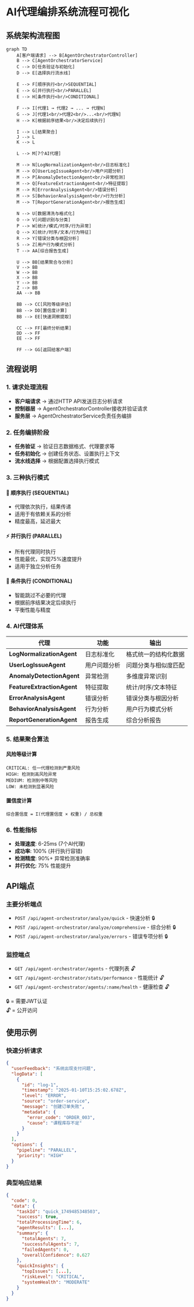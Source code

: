 # AI代理编排系统流程可视化

## 系统架构流程图

```mermaid
graph TD
    A[客户端请求] --> B[AgentOrchestratorController]
    B --> C[AgentOrchestratorService]
    C --> D[任务验证与初始化]
    D --> E[选择执行流水线]
    
    E --> F[顺序执行<br/>SEQUENTIAL]
    E --> G[并行执行<br/>PARALLEL]
    E --> H[条件执行<br/>CONDITIONAL]
    
    F --> I[代理1 → 代理2 → ... → 代理N]
    G --> J[代理1<br/>代理2<br/>...<br/>代理N]
    H --> K[根据前序结果<br/>决定后续执行]
    
    I --> L[结果聚合]
    J --> L
    K --> L
    
    L --> M[7个AI代理]
    
    M --> N[LogNormalizationAgent<br/>日志标准化]
    M --> O[UserLogIssueAgent<br/>用户问题分析]
    M --> P[AnomalyDetectionAgent<br/>异常检测]
    M --> Q[FeatureExtractionAgent<br/>特征提取]
    M --> R[ErrorAnalysisAgent<br/>错误分析]
    M --> S[BehaviorAnalysisAgent<br/>行为分析]
    M --> T[ReportGenerationAgent<br/>报告生成]
    
    N --> U[数据清洗与格式化]
    O --> V[问题识别与分类]
    P --> W[统计/模式/时序/行为异常]
    Q --> X[统计/时序/文本/行为特征]
    R --> Y[错误分类与根因分析]
    S --> Z[用户行为模式分析]
    T --> AA[综合报告生成]
    
    U --> BB[结果聚合与分析]
    V --> BB
    W --> BB
    X --> BB
    Y --> BB
    Z --> BB
    AA --> BB
    
    BB --> CC[风险等级评估]
    BB --> DD[置信度计算]
    BB --> EE[快速洞察提取]
    
    CC --> FF[最终分析结果]
    DD --> FF
    EE --> FF
    
    FF --> GG[返回给客户端]
```

## 流程说明

### 1. 请求处理流程
- **客户端请求** → 通过HTTP API发送日志分析请求
- **控制器层** → AgentOrchestratorController接收并验证请求
- **服务层** → AgentOrchestratorService负责任务编排

### 2. 任务编排阶段
- **任务验证** → 验证日志数据格式、代理要求等
- **任务初始化** → 创建任务状态、设置执行上下文
- **流水线选择** → 根据配置选择执行模式

### 3. 三种执行模式

#### 🔄 顺序执行 (SEQUENTIAL)
- 代理依次执行，结果传递
- 适用于有依赖关系的分析
- 精度最高，延迟最大

#### ⚡ 并行执行 (PARALLEL)
- 所有代理同时执行
- 性能最优，实现75%速度提升
- 适用于独立分析任务

#### 🎯 条件执行 (CONDITIONAL)
- 智能跳过不必要的代理
- 根据前序结果决定后续执行
- 平衡性能与精度

### 4. AI代理体系

| 代理 | 功能 | 输出 |
|------|------|------|
| **LogNormalizationAgent** | 日志标准化 | 格式统一的结构化数据 |
| **UserLogIssueAgent** | 用户问题分析 | 问题分类与相似度匹配 |
| **AnomalyDetectionAgent** | 异常检测 | 多维度异常识别 |
| **FeatureExtractionAgent** | 特征提取 | 统计/时序/文本特征 |
| **ErrorAnalysisAgent** | 错误分析 | 错误分类与根因分析 |
| **BehaviorAnalysisAgent** | 行为分析 | 用户行为模式分析 |
| **ReportGenerationAgent** | 报告生成 | 综合分析报告 |

### 5. 结果聚合算法

#### 风险等级计算
```
CRITICAL: 任一代理检测到严重风险
HIGH: 检测到高风险异常
MEDIUM: 检测到中等风险
LOW: 未检测到显著风险
```

#### 置信度计算
```
综合置信度 = Σ(代理置信度 × 权重) / 总权重
```

### 6. 性能指标

- **处理速度**: 6-25ms (7个AI代理)
- **成功率**: 100% (并行执行容错)
- **检测精度**: 90%+ 异常检测准确率
- **并行优化**: 75% 性能提升

## API端点

### 主要分析端点
- `POST /api/agent-orchestrator/analyze/quick` - 快速分析 🔒
- `POST /api/agent-orchestrator/analyze/comprehensive` - 综合分析 🔒
- `POST /api/agent-orchestrator/analyze/errors` - 错误专项分析 🔒

### 监控端点
- `GET /api/agent-orchestrator/agents` - 代理列表 🔓
- `GET /api/agent-orchestrator/stats/performance` - 性能统计 🔓
- `GET /api/agent-orchestrator/agents/:name/health` - 健康检查 🔓

🔒 = 需要JWT认证  
🔓 = 公开访问

## 使用示例

### 快速分析请求
```json
{
  "userFeedback": "系统出现支付问题",
  "logData": [
    {
      "id": "log-1",
      "timestamp": "2025-01-10T15:25:02.678Z",
      "level": "ERROR",
      "source": "order-service",
      "message": "创建订单失败",
      "metadata": {
        "error_code": "ORDER_003",
        "cause": "课程库存不足"
      }
    }
  ],
  "options": {
    "pipeline": "PARALLEL",
    "priority": "HIGH"
  }
}
```

### 典型响应结果
```json
{
  "code": 0,
  "data": {
    "taskId": "quick_1749485348503",
    "success": true,
    "totalProcessingTime": 6,
    "agentResults": [...],
    "summary": {
      "totalAgents": 7,
      "successfulAgents": 7,
      "failedAgents": 0,
      "overallConfidence": 0.627
    },
    "quickInsights": {
      "topIssues": [...],
      "riskLevel": "CRITICAL",
      "systemHealth": "MODERATE"
    }
  }
}
``` 
